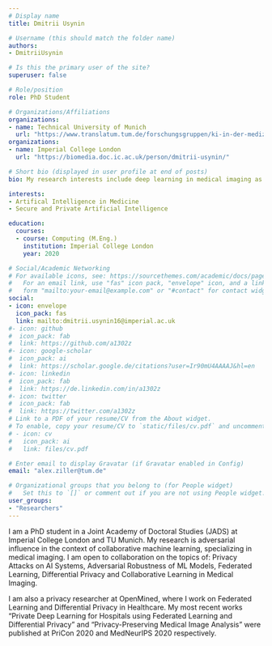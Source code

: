 ```yaml
---
# Display name
title: Dmitrii Usynin

# Username (this should match the folder name)
authors:
- DmitriiUsynin

# Is this the primary user of the site?
superuser: false

# Role/position
role: PhD Student

# Organizations/Affiliations
organizations:
- name: Technical University of Munich
  url: "https://www.translatum.tum.de/forschungsgruppen/ki-in-der-medizin/"
organizations:
- name: Imperial College London
  url: "https://biomedia.doc.ic.ac.uk/person/dmitrii-usynin/"

# Short bio (displayed in user profile at end of posts)
bio: My research interests include deep learning in medical imaging as well as prisecure and private AI.

interests:
- Artifical Intelligence in Medicine
- Secure and Private Artificial Intelligence

education:
  courses:
  - course: Computing (M.Eng.)
    institution: Imperial College London
    year: 2020

# Social/Academic Networking
# For available icons, see: https://sourcethemes.com/academic/docs/page-builder/#icons
#   For an email link, use "fas" icon pack, "envelope" icon, and a link in the
#   form "mailto:your-email@example.com" or "#contact" for contact widget.
social:
- icon: envelope
  icon_pack: fas
  link: mailto:dmitrii.usynin16@imperial.ac.uk
#- icon: github
#  icon_pack: fab
#  link: https://github.com/a1302z
#- icon: google-scholar
#  icon_pack: ai
#  link: https://scholar.google.de/citations?user=Ir90mU4AAAAJ&hl=en
#- icon: linkedin
#  icon_pack: fab
#  link: https://de.linkedin.com/in/a1302z
#- icon: twitter
#  icon_pack: fab
#  link: https://twitter.com/a1302z
# Link to a PDF of your resume/CV from the About widget.
# To enable, copy your resume/CV to `static/files/cv.pdf` and uncomment the lines below.
# - icon: cv
#   icon_pack: ai
#   link: files/cv.pdf

# Enter email to display Gravatar (if Gravatar enabled in Config)
email: "alex.ziller@tum.de"

# Organizational groups that you belong to (for People widget)
#   Set this to `[]` or comment out if you are not using People widget.
user_groups:
- "Researchers"
---
```


I am a PhD student in a Joint Academy of Doctoral Studies (JADS) at Imperial College London and TU Munich. My research is adversarial influence in the context of collaborative machine learning, specializing in medical imaging. I am open to collaboration on the topics of: Privacy Attacks on AI Systems, Adversarial Robustness of ML Models, Federated Learning, Differential Privacy and Collaborative Learning in Medical Imaging.

I am also a privacy researcher at OpenMined, where I work on Federated Learning and Differential Privacy in Healthcare. My most recent works “Private Deep Learning for Hospitals using Federated Learning and Differential Privacy” and “Privacy-Preserving Medical Image Analysis” were published at PriCon 2020 and MedNeurIPS 2020 respectively.
